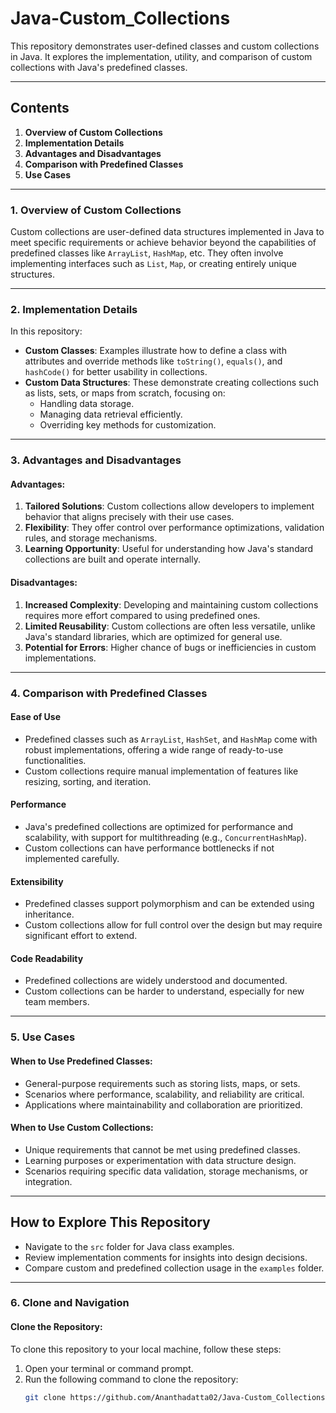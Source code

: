 # Java-Custom_Collections

This repository demonstrates user-defined classes and custom collections in Java. It explores the implementation, utility, and comparison of custom collections with Java's predefined classes.

---

## Contents

1. **Overview of Custom Collections**
2. **Implementation Details**
3. **Advantages and Disadvantages**
4. **Comparison with Predefined Classes**
5. **Use Cases**

---

### 1. Overview of Custom Collections

Custom collections are user-defined data structures implemented in Java to meet specific requirements or achieve behavior beyond the capabilities of predefined classes like `ArrayList`, `HashMap`, etc. They often involve implementing interfaces such as `List`, `Map`, or creating entirely unique structures.

---

### 2. Implementation Details

In this repository:
- **Custom Classes**: Examples illustrate how to define a class with attributes and override methods like `toString()`, `equals()`, and `hashCode()` for better usability in collections.
- **Custom Data Structures**: These demonstrate creating collections such as lists, sets, or maps from scratch, focusing on:
  - Handling data storage.
  - Managing data retrieval efficiently.
  - Overriding key methods for customization.

---

### 3. Advantages and Disadvantages

#### Advantages:
1. **Tailored Solutions**: Custom collections allow developers to implement behavior that aligns precisely with their use cases.
2. **Flexibility**: They offer control over performance optimizations, validation rules, and storage mechanisms.
3. **Learning Opportunity**: Useful for understanding how Java's standard collections are built and operate internally.

#### Disadvantages:
1. **Increased Complexity**: Developing and maintaining custom collections requires more effort compared to using predefined ones.
2. **Limited Reusability**: Custom collections are often less versatile, unlike Java's standard libraries, which are optimized for general use.
3. **Potential for Errors**: Higher chance of bugs or inefficiencies in custom implementations.

---

### 4. Comparison with Predefined Classes

#### **Ease of Use**
- Predefined classes such as `ArrayList`, `HashSet`, and `HashMap` come with robust implementations, offering a wide range of ready-to-use functionalities.
- Custom collections require manual implementation of features like resizing, sorting, and iteration.

#### **Performance**
- Java's predefined collections are optimized for performance and scalability, with support for multithreading (e.g., `ConcurrentHashMap`).
- Custom collections can have performance bottlenecks if not implemented carefully.

#### **Extensibility**
- Predefined classes support polymorphism and can be extended using inheritance.
- Custom collections allow for full control over the design but may require significant effort to extend.

#### **Code Readability**
- Predefined collections are widely understood and documented.
- Custom collections can be harder to understand, especially for new team members.

---

### 5. Use Cases

#### When to Use Predefined Classes:
- General-purpose requirements such as storing lists, maps, or sets.
- Scenarios where performance, scalability, and reliability are critical.
- Applications where maintainability and collaboration are prioritized.

#### When to Use Custom Collections:
- Unique requirements that cannot be met using predefined classes.
- Learning purposes or experimentation with data structure design.
- Scenarios requiring specific data validation, storage mechanisms, or integration.

---

## How to Explore This Repository

- Navigate to the `src` folder for Java class examples.
- Review implementation comments for insights into design decisions.
- Compare custom and predefined collection usage in the `examples` folder.

---

### 6. Clone and Navigation

#### Clone the Repository:
To clone this repository to your local machine, follow these steps:
1. Open your terminal or command prompt.
2. Run the following command to clone the repository:
   ```bash
   git clone https://github.com/Ananthadatta02/Java-Custom_Collections.git
